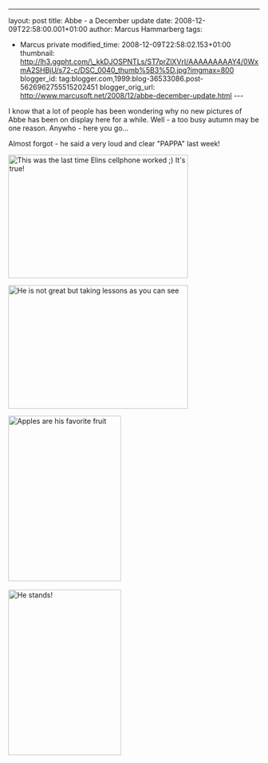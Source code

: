 ---
layout: post
title: Abbe - a December update
date: 2008-12-09T22:58:00.001+01:00
author: Marcus Hammarberg
tags:
  - Marcus private
modified_time: 2008-12-09T22:58:02.153+01:00
thumbnail: http://lh3.ggpht.com/\_kkDJOSPNTLs/ST7prZlXVrI/AAAAAAAAAY4/0WxmA2SHBjU/s72-c/DSC_0040_thumb%5B3%5D.jpg?imgmax=800
blogger_id: tag:blogger.com,1999:blog-36533086.post-5626962755515202451
blogger_orig_url: http://www.marcusoft.net/2008/12/abbe-december-update.html ---

I know that a lot of people has been wondering why no new pictures of
Abbe has been on display here for a while. Well - a too busy autumn may
be one reason. Anywho - here you go...

Almost forgot - he said a very loud and clear "PAPPA" last week!

[<img
src="http://lh3.ggpht.com/_kkDJOSPNTLs/ST7prZlXVrI/AAAAAAAAAY4/0WxmA2SHBjU/DSC_0040_thumb%5B3%5D.jpg?imgmax=800"
style="border-right: 0px; border-top: 0px; border-left: 0px; border-bottom: 0px"
data-border="0" width="360" height="247"
alt="This was the last time Elins cellphone worked ;) It&#39;s true!" />](http://lh5.ggpht.com/_kkDJOSPNTLs/ST7pqvAoSBI/AAAAAAAAAY0/cmdwYs7cT10/s1600-h/DSC_0040%5B5%5D.jpg)

[<img
src="http://lh6.ggpht.com/_kkDJOSPNTLs/ST7pwYiyiLI/AAAAAAAAAZA/cjglPnoGSUU/DSC_0045_thumb%5B1%5D.jpg?imgmax=800"
style="border-right: 0px; border-top: 0px; border-left: 0px; border-bottom: 0px"
data-border="0" width="360" height="247"
alt="He is not great but taking lessons as you can see" />](http://lh6.ggpht.com/_kkDJOSPNTLs/ST7pvCDn_wI/AAAAAAAAAY8/mS4RJRCWcok/s1600-h/DSC_0045%5B3%5D.jpg)

[<img
src="http://lh3.ggpht.com/_kkDJOSPNTLs/ST7p0oXWTbI/AAAAAAAAAZI/EMjKy0VMz2w/DSC_0058_thumb%5B1%5D.jpg?imgmax=800"
style="border-right: 0px; border-top: 0px; border-left: 0px; border-bottom: 0px"
data-border="0" width="226" height="331"
alt="Apples are his favorite fruit" />](http://lh3.ggpht.com/_kkDJOSPNTLs/ST7pzuh6tVI/AAAAAAAAAZE/JuSWW0Hxgvg/s1600-h/DSC_0058%5B3%5D.jpg) 

[<img
src="http://lh6.ggpht.com/_kkDJOSPNTLs/ST7p6TtK5mI/AAAAAAAAAZU/_TVhsuqmXcw/DSC_0062_thumb%5B1%5D.jpg?imgmax=800"
style="border-right: 0px; border-top: 0px; border-left: 0px; border-bottom: 0px"
data-border="0" width="226" height="331" alt="He stands!" />](http://lh6.ggpht.com/_kkDJOSPNTLs/ST7p5oZFcVI/AAAAAAAAAZM/esd0IOFb-EA/s1600-h/DSC_0062%5B3%5D.jpg)
